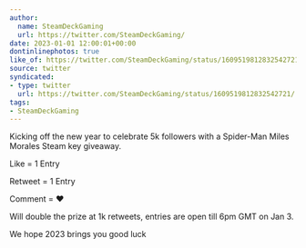 ```yaml
---
author:
  name: SteamDeckGaming
  url: https://twitter.com/SteamDeckGaming/
date: 2023-01-01 12:00:01+00:00
dontinlinephotos: true
like_of: https://twitter.com/SteamDeckGaming/status/1609519812832542721/
source: twitter
syndicated:
- type: twitter
  url: https://twitter.com/SteamDeckGaming/status/1609519812832542721/
tags:
- SteamDeckGaming
---
```


Kicking off the new year to celebrate 5k followers with a Spider-Man Miles Morales Steam key giveaway.



Like = 1 Entry

Retweet = 1 Entry

Comment = ❤️



Will double the prize at 1k retweets, entries are open till 6pm GMT on Jan 3.

We hope 2023 brings you good luck